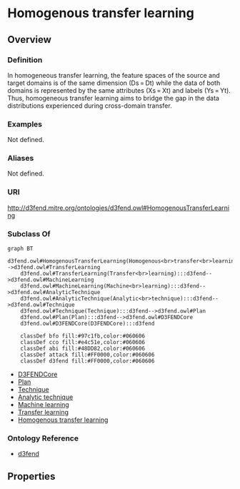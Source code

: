 # Homogenous transfer learning

## Overview

### Definition
In homogeneous transfer learning, the feature spaces of the source and target domains is of the same dimension (Ds = Dt) while the data of both domains is represented by the same attributes (Xs = Xt) and labels (Ys = Yt). Thus, homogeneous transfer learning aims to bridge the gap in the data distributions experienced during cross-domain transfer.

### Examples
Not defined.

### Aliases
Not defined.

### URI
http://d3fend.mitre.org/ontologies/d3fend.owl#HomogenousTransferLearning

### Subclass Of
```mermaid
graph BT
    d3fend.owl#HomogenousTransferLearning(Homogenous<br>transfer<br>learning):::d3fend-->d3fend.owl#TransferLearning
    d3fend.owl#TransferLearning(Transfer<br>learning):::d3fend-->d3fend.owl#MachineLearning
    d3fend.owl#MachineLearning(Machine<br>learning):::d3fend-->d3fend.owl#AnalyticTechnique
    d3fend.owl#AnalyticTechnique(Analytic<br>technique):::d3fend-->d3fend.owl#Technique
    d3fend.owl#Technique(Technique):::d3fend-->d3fend.owl#Plan
    d3fend.owl#Plan(Plan):::d3fend-->d3fend.owl#D3FENDCore
    d3fend.owl#D3FENDCore(D3FENDCore):::d3fend
    
    classDef bfo fill:#97c1fb,color:#060606
    classDef cco fill:#e4c51e,color:#060606
    classDef abi fill:#48DD82,color:#060606
    classDef attack fill:#FF0000,color:#060606
    classDef d3fend fill:#FF0000,color:#060606
```

- [D3FENDCore](/docs/ontology/reference/model/D3FENDCore/D3FENDCore.md)
- [Plan](/docs/ontology/reference/model/D3FENDCore/Plan/Plan.md)
- [Technique](/docs/ontology/reference/model/D3FENDCore/Plan/Technique/Technique.md)
- [Analytic technique](/docs/ontology/reference/model/D3FENDCore/Plan/Technique/Analytic%20technique/Analytic%20technique.md)
- [Machine learning](/docs/ontology/reference/model/D3FENDCore/Plan/Technique/Analytic%20technique/Machine%20learning/Machine%20learning.md)
- [Transfer learning](/docs/ontology/reference/model/D3FENDCore/Plan/Technique/Analytic%20technique/Machine%20learning/Transfer%20learning/Transfer%20learning.md)
- [Homogenous transfer learning](/docs/ontology/reference/model/D3FENDCore/Plan/Technique/Analytic%20technique/Machine%20learning/Transfer%20learning/Homogenous%20transfer%20learning/Homogenous%20transfer%20learning.md)


### Ontology Reference
- [d3fend](http://d3fend.mitre.org/ontologies/d3fend.owl#)

## Properties
